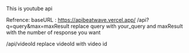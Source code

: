 This is youtube api

Refrence:
baseURL : https://apibeatwave.vercel.app/
/api?q=query&max=maxResult
replace query with your_query and maxResult with the number of response you want

/api/videoId
replace videoId with video id
